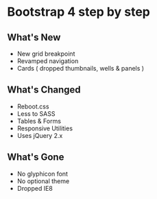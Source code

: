 # Bootstrap 4 step by step

## What's New

- New grid breakpoint
- Revamped navigation
- Cards ( dropped thumbnails, wells & panels )

## What's Changed

- Reboot.css
- Less to SASS
- Tables & Forms
- Responsive Utilities
- Uses jQuery 2.x

## What's Gone

- No glyphicon font
- No optional theme
- Dropped IE8
